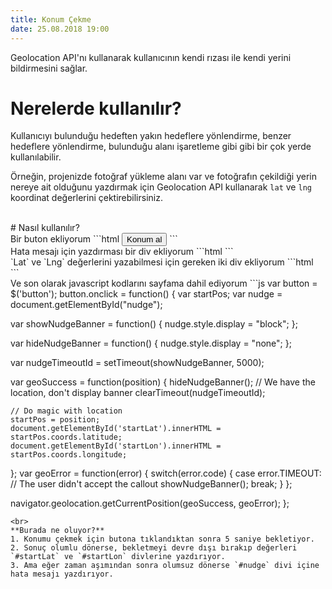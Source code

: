 ```yaml
--- 
title: Konum Çekme
date: 25.08.2018 19:00
---
```


Geolocation API'nı kullanarak kullanıcının kendi rızası ile kendi yerini bildirmesini sağlar.  

# Nerelerde kullanılır?
Kullanıcıyı bulunduğu hedeften yakın hedeflere yönlendirme, benzer hedeflere yönlendirme, bulunduğu alanı işaretleme gibi gibi bir çok yerde kullanılabilir.  

Örneğin, projenizde fotoğraf yükleme alanı var ve fotoğrafın çekildiği yerin nereye ait olduğunu yazdırmak için Geolocation API kullanarak `lat` ve `lng` koordinat değerlerini çektirebilirsiniz.

<br>
# Nasıl kullanılır?
<br>
Bir buton ekliyorum
```html
<button type="button">Konum al</button>
```
<br>
Hata mesajı için yazdırması bir div ekliyorum
```html
<div id="nudge" style="display:none">Hata: konum alınamadı.</div>
```
<br>
`Lat` ve `Lng` değerlerini yazabilmesi için gereken iki div ekliyorum
```html
<div id="startLat"></div>
<div id="startLon"></div>
```
<br>
Ve son olarak javascript kodlarını sayfama dahil ediyorum
```js
var button = $('button');
button.onclick = function() {
  var startPos;
  var nudge = document.getElementById("nudge");

  var showNudgeBanner = function() {
    nudge.style.display = "block";
  };

  var hideNudgeBanner = function() {
    nudge.style.display = "none";
  };

  var nudgeTimeoutId = setTimeout(showNudgeBanner, 5000);

  var geoSuccess = function(position) {
    hideNudgeBanner();
    // We have the location, don't display banner
    clearTimeout(nudgeTimeoutId);

    // Do magic with location
    startPos = position;
    document.getElementById('startLat').innerHTML = startPos.coords.latitude;
    document.getElementById('startLon').innerHTML = startPos.coords.longitude;
  };
  var geoError = function(error) {
    switch(error.code) {
      case error.TIMEOUT:
        // The user didn't accept the callout
        showNudgeBanner();
        break;
    }
  };

  navigator.geolocation.getCurrentPosition(geoSuccess, geoError);
};
```
<br>
**Burada ne oluyor?**
1. Konumu çekmek için butona tıklandıktan sonra 5 saniye bekletiyor.
2. Sonuç olumlu dönerse, bekletmeyi devre dışı bırakıp değerleri `#startLat` ve `#startLon` divlerine yazdırıyor.
3. Ama eğer zaman aşımından sonra olumsuz dönerse `#nudge` divi içine hata mesajı yazdırıyor.
